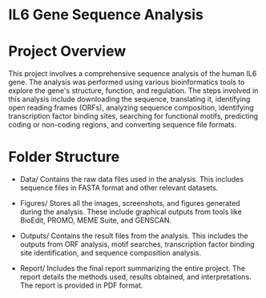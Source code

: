 # IL6 Gene Sequence Analysis

# Project Overview
This project involves a comprehensive sequence analysis of the human IL6 gene. The analysis was performed using various bioinformatics tools to explore the gene's structure, function, and regulation. The steps involved in this analysis include downloading the sequence, translating it, identifying open reading frames (ORFs), analyzing sequence composition, identifying transcription factor binding sites, searching for functional motifs, predicting coding or non-coding regions, and converting sequence file formats.

# Folder Structure
* Data/
Contains the raw data files used in the analysis. This includes sequence files in FASTA format and other relevant datasets.

* Figures/
Stores all the images, screenshots, and figures generated during the analysis. These include graphical outputs from tools like BioEdit, PROMO, MEME Suite, and GENSCAN.

* Outputs/
Contains the result files from the analysis. This includes the outputs from ORF analysis, motif searches, transcription factor binding site identification, and sequence composition analysis.

* Report/
Includes the final report summarizing the entire project. The report details the methods used, results obtained, and interpretations. The report is provided in PDF format.
